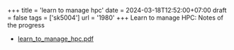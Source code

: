 +++
title = 'learn to manage hpc'
date = 2024-03-18T12:52:00+07:00
draft = false
tags = ['sk5004']
url = '1980'
+++
Learn to manage HPC: Notes of the progress
<!--more-->

+ [learn_to_manage_hpc.pdf](https://osf.io/mdc8w)
